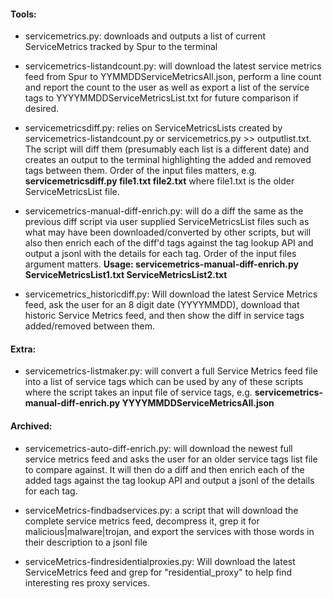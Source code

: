 #### Tools:

- servicemetrics.py: downloads and outputs a list of current ServiceMetrics tracked by Spur to the terminal

- servicemetrics-listandcount.py: will download the latest service metrics feed from Spur to YYMMDDServiceMetricsAll.json, perform a line count and report the count to the user as well as export a list of the service tags to YYYYMMDDServiceMetricsList.txt for future comparison if desired.

- servicemetricsdiff.py: relies on ServiceMetricsLists created by servicemetrics-listandcount.py or servicemetrics.py >> outputlist.txt. The script will diff them (presumably each list is a different date) and creates an output to the terminal highlighting the added and removed tags between them. Order of the input files matters, e.g. **servicemetricsdiff.py file1.txt file2.txt** where file1.txt is the older ServiceMetricsList file.

- servicemetrics-manual-diff-enrich.py: will do a diff the same as the previous diff script via user supplied ServiceMetricsList files such as what may have been downloaded/converted by other scripts, but will also then enrich each of the diff'd tags against the tag lookup API and output a jsonl with the details for each tag. Order of the input files argument matters. **Usage: servicemetrics-manual-diff-enrich.py ServiceMetricsList1.txt ServiceMetricsList2.txt**

- servicemetrics_historicdiff.py: Will download the latest Service Metrics feed, ask the user for an 8 digit date (YYYYMMDD), download that historic Service Metrics feed, and then show the diff in service tags added/removed between them.

#### Extra:

- servicemetrics-listmaker.py: will convert a full Service Metrics feed file into a list of service tags which can be used by any of these scripts where the script takes an input file of service tags, e.g. **servicemetrics-manual-diff-enrich.py YYYYMMDDServiceMetricsAll.json**

#### Archived:
- servicemetrics-auto-diff-enrich.py: will download the newest full service metrics feed and asks the user for an older service tags list file to compare against. It will then do a diff and then enrich each of the added tags against the tag lookup API and output a jsonl of the details for each tag.

- serviceMetrics-findbadservices.py: a script that will download the complete service metrics feed, decompress it, grep it for malicious|malware|trojan, and export the services with those words in their description to a jsonl file

- serviceMetrics-findresidentialproxies.py: Will download the latest ServiceMetrics feed and grep for "residential_proxy" to help find interesting res proxy services.
